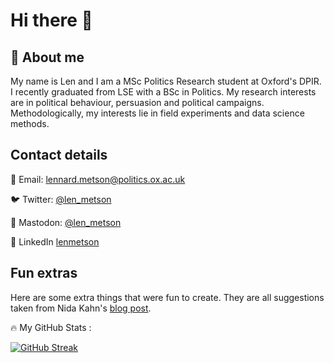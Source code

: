 # Hi there 👋

## 👨 About me  

My name is Len and I am a MSc Politics Research student at Oxford's DPIR. I recently graduated from LSE with a BSc in Politics. My research interests are in political behaviour, persuasion and political campaigns. Methodologically, my interests lie in field experiments and data science methods.

## Contact details 

📧 Email: lennard.metson@politics.ox.ac.uk

🐦 Twitter: [@len_metson](twitter.com/len_metson)

🐘 Mastodon: [@len_metson](https://mastodon.online/@len_metson)

🔗 LinkedIn [lenmetson](https://www.linkedin.com/in/lenmetson/)

## Fun extras 

Here are some extra things that were fun to create. They are all suggestions taken from Nida Kahn's [blog post](https://www.sitepoint.com/github-profile-readme/).

🔥 My GitHub Stats :

[![GitHub Streak](http://github-readme-streak-stats.herokuapp.com?user=lenmetson)](https://git.io/streak-stats)


